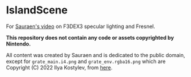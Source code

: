 # IslandScene

For [Sauraen's video](https://youtu.be/xnAGq_KJbYk) on F3DEX3 specular lighting
and Fresnel.

**This repository does not contain any code or assets copyrighted by Nintendo.**

All content was created by Sauraen and is dedicated to the public domain,
except for `grate_main.i4.png` and `grate_env.rgba16.png` which are Copyright
(C) 2022 Ilya Kostylev, from [here](https://renderu.com/en/spookyiluhablog/post/23631).
